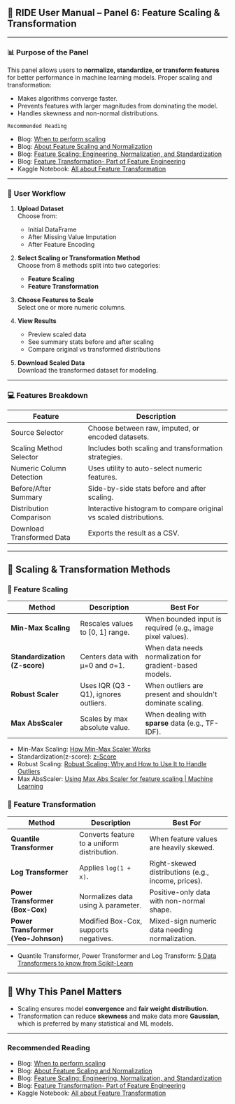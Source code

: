 ## 📘 RIDE User Manual – Panel 6: **Feature Scaling & Transformation**

---
### 📊 **Purpose of the Panel**

This panel allows users to **normalize, standardize, or transform features** for better performance in machine learning models. Proper scaling and transformation:

- Makes algorithms converge faster.
- Prevents features with larger magnitudes from dominating the model.
- Handles skewness and non-normal distributions.

`Recommended Reading`

- Blog: <a href="https://www.atoti.io/articles/when-to-perform-a-feature-scaling/#:~:text=What%20is%20Feature%20Scaling%3F,during%20the%20data%20preprocessing%20step." target="_blank" rel="noopener noreferrer">When to perform scaling</a>
- Blog: <a href="https://sebastianraschka.com/Articles/2014_about_feature_scaling.html#:~:text=shouldn't%20hurt.-,About%20Min%2DMax%20scaling,range%20%2D%20usually%200%20to%201." target="_blank" rel="noopener noreferrer">About Feature Scaling and Normalization</a>
- Blog: <a href="https://www.analyticsvidhya.com/blog/2020/04/feature-scaling-machine-learning-normalization-standardization/" target="_blank" rel="noopener noreferrer">Feature Scaling: Engineering, Normalization, and Standardization</a>
- Blog: <a href="https://medium.com/@datasciencejourney100_83560/feature-transformation-part-of-feature-engineering-dff2deaf59a2" target="_blank" rel="noopener noreferrer">Feature Transformation- Part of Feature Engineering</a>
- Kaggle Notebook: <a href="https://www.kaggle.com/code/nargisbegum82/all-about-feature-transformation" target="_blank" rel="noopener noreferrer">All about Feature Transformation</a>


---
### 🧭 **User Workflow**

1. **Upload Dataset**  
    Choose from:
    - Initial DataFrame
    - After Missing Value Imputation
    - After Feature Encoding

2. **Select Scaling or Transformation Method**  
    Choose from 8 methods split into two categories:    
    - **Feature Scaling**
    - **Feature Transformation**

3. **Choose Features to Scale**  
    Select one or more numeric columns.

4. **View Results**  
    - Preview scaled data
    - See summary stats before and after scaling
    - Compare original vs transformed distributions

5. **Download Scaled Data**  
    Download the transformed dataset for modeling.

---
### 💻 Features Breakdown

| Feature                   | Description                                                        |
| ------------------------- | ------------------------------------------------------------------ |
| Source Selector           | Choose between raw, imputed, or encoded datasets.                  |
| Scaling Method Selector   | Includes both scaling and transformation strategies.               |
| Numeric Column Detection  | Uses utility to auto-select numeric features.                      |
| Before/After Summary      | Side-by-side stats before and after scaling.                       |
| Distribution Comparison   | Interactive histogram to compare original vs scaled distributions. |
| Download Transformed Data | Exports the result as a CSV.                                       |

---
## 🔧 Scaling & Transformation Methods

### 📏 Feature Scaling

| Method                        | Description                           | Best For                                                   |
| ----------------------------- | ------------------------------------- | ---------------------------------------------------------- |
| **Min-Max Scaling**           | Rescales values to [0, 1] range.      | When bounded input is required (e.g., image pixel values). |
| **Standardization (Z-score)** | Centers data with μ=0 and σ=1.        | When data needs normalization for gradient-based models.   |
| **Robust Scaler**             | Uses IQR (Q3 - Q1), ignores outliers. | When outliers are present and shouldn't dominate scaling.  |
| **Max AbsScaler**             | Scales by max absolute value.         | When dealing with **sparse** data (e.g., TF-IDF).          |

- Min-Max Scaling: <a href="https://medium.com/@iamkamleshrangi/how-min-max-scaler-works-9fbebb9347da" target="_blank" rel="noopener noreferrer">How Min-Max Scaler Works</a>
- Standardization(z-score): <a href="https://datatab.net/tutorial/z-score" target="_blank" rel="noopener noreferrer">z-Score</a>
- Robust Scaling: <a href="https://proclusacademy.com/blog/robust-scaler-outliers/" target="_blank" rel="noopener noreferrer">Robust Scaling: Why and How to Use It to Handle Outliers</a>
- Max AbsScaler: <a href="https://www.youtube.com/watch?v=RbFkTonj1lg" target="_blank" rel="noopener noreferrer">Using Max Abs Scaler for feature scaling | Machine Learning</a>

### 🔄 Feature Transformation

|Method|Description|Best For|
|---|---|---|
|**Quantile Transformer**|Converts feature to a uniform distribution.|When feature values are heavily skewed.|
|**Log Transformer**|Applies `log(1 + x)`.|Right-skewed distributions (e.g., income, prices).|
|**Power Transformer (Box-Cox)**|Normalizes data using λ parameter.|Positive-only data with non-normal shape.|
|**Power Transformer (Yeo-Johnson)**|Modified Box-Cox, supports negatives.|Mixed-sign numeric data needing normalization.|

- Quantile Transformer, Power Transformer and Log Transform: <a href="https://medium.com/data-science/5-data-transformers-to-know-from-scikit-learn-612bc48b8c89#:~:text=Quantile%20Transformer,Gaussian%20Distribution%20(Normal%20Distribution)" target="_blank" rel="noopener noreferrer">5 Data Transformers to know from Scikit-Learn</a> 

---
## 🧠 Why This Panel Matters

- Scaling ensures model **convergence** and **fair weight distribution**.
- Transformation can reduce **skewness** and make data more **Gaussian**, which is preferred by many statistical and ML models.

--- 

### Recommended Reading

- Blog: <a href="https://www.atoti.io/articles/when-to-perform-a-feature-scaling/#:~:text=What%20is%20Feature%20Scaling%3F,during%20the%20data%20preprocessing%20step." target="_blank" rel="noopener noreferrer">When to perform scaling</a>
- Blog: <a href="https://sebastianraschka.com/Articles/2014_about_feature_scaling.html#:~:text=shouldn't%20hurt.-,About%20Min%2DMax%20scaling,range%20%2D%20usually%200%20to%201." target="_blank" rel="noopener noreferrer">About Feature Scaling and Normalization</a>
- Blog: <a href="https://www.analyticsvidhya.com/blog/2020/04/feature-scaling-machine-learning-normalization-standardization/" target="_blank" rel="noopener noreferrer">Feature Scaling: Engineering, Normalization, and Standardization</a>
- Blog: <a href="https://medium.com/@datasciencejourney100_83560/feature-transformation-part-of-feature-engineering-dff2deaf59a2" target="_blank" rel="noopener noreferrer">Feature Transformation- Part of Feature Engineering</a>
- Kaggle Notebook: <a href="https://www.kaggle.com/code/nargisbegum82/all-about-feature-transformation" target="_blank" rel="noopener noreferrer">All about Feature Transformation</a>